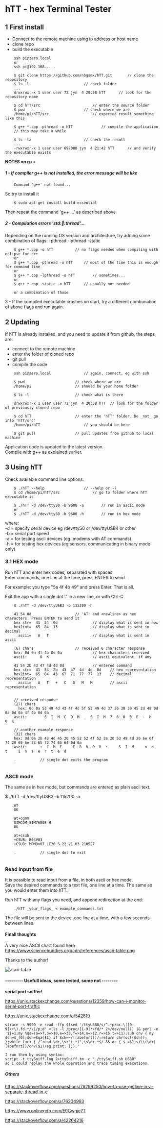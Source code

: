 
hTT - hex Terminal Tester
=========================

1 First install
---------------

- Connect to the remote machine using ip address or host name  
- clone repo  
- build the executable

~~~
	ssh pi@zero.local
	or
	ssh pi@192.168.....
	
	$ git clone https://github.com/nbgsmk/hTT.git		// clone the repository
	$ ls -l 						// check folder
	...
	drwxrwxr-x 1 user user 72 јул  4 20:58 hTT		// look for the repository name
	
	$ cd hTT/src						// enter the source folder
	$ pwd							// check where we are
	/home/pi/hTT/src					// expected result something like this
	
	$ g++ *.cpp -pthread -o hTT				// compile the application
	// this may take a while
	
	$ ls -la						// check the result
	...
	-rwxrwxr-x 1 user user 692088 јул  4 21:42 hTT		// and verify the executable exists
~~~
**NOTES on g++**


##### 1 - If compiler g++ is not installed, the error message will be like  

~~~
	Command 'g++' not found...
~~~

So try to install it

~~~
	$ sudo apt-get install build-essential			
~~~

Then repeat the command 'g++ ...' as described above



#####  2 - Compilation errors 'std::thread::thread'...  

Depending on the running OS version and architecture, try adding some combination of flags: -pthread -lpthread -static
~~~
	$ g++ *.cpp -o hTT			// no flags needed when compiling with eclipse for c++
	or
	$ g++ *.cpp -pthread -o hTT		// most of the time this is enough for command line
	or
	$ g++ *.cpp -lpthread -o hTT		// sometimes...
	or
	$ g++ *.cpp -static -o hTT		// usually not needed
	
	or a combination of those
~~~

3 - If the compiled executable crashes on start, try a different combunation of above flags and run again.




2 Updating
----------

If hTT is already installed, and you need to update it from github, the steps are:

- connect to the remote machine
- enter the folder of cloned repo
- git pull
- compile the code

~~~
	ssh pi@zero.local				// again, connect, eg with ssh
	
	$ pwd						// check where we are
	/home/pi					// should be your home folder
	
	$ ls -l						// check what is there
	...
	drwxrwxr-x 1 user user 72 јул  4 20:58 hTT	// look for the folder of previously cloned repo
	
	$ cd hTT					// enter the 'hTT' folder. Do _not_ go into 'hTT/src'
	/home/pi/hTT					// you should be here

	$ git pull					// pull updates from github to local machine

~~~

Application code is updated to the latest version.  
Compile with g++ as explained earlier.



3 Using hTT
-----------

Check available command line options: 

~~~
	$ ./hTT --help					// --help or -?
	$ cd /home/pi/hTT/src				// go to folder where hTT executable is
	
	$ ./hTT -d /dev/ttyS0 -b 9600 -a		// run in ascii mode
	or
	$ ./hTT -d /dev/ttyS0 -b 9600 -h		// run in hex mode
~~~

where:  
-d = specify serial device eg /dev/ttyS0 or /dev/ttyUSB4 or other  
-b = serial port speed  
-a = for testing ascii devices (eg. modems with AT commands)  
-h = for testing hex devices (eg sensors, communicating in binary mode only)  

### 3.1 HEX mode

Run hTT and enter hex codes, separated with spaces.  
Enter commands, one line at the time, press ENTER to send.  

For example: you type "5a 4f 4b 49" and press Enter. That is all.  

Exit the app with a single dot '.' in a new line, or with Ctrl-C

~~~
	$ ./hTT -d /dev/ttyUSB3 -b 115200 -h
	
	41 54 0d					// 'AT' and <newline> as hex characters. Press ENTER to send it
	hex str=  41  54  0d				// display what is sent in hex
	hex2int=  65  84  13				// display what is sent in decimal
	  ascii=   A   T    				// display what is sent in ascii
	
	(6) chars					// received 6 character response
	hex: 0d 0a 4f 4b 0d 0a 				// hex characters received
	ascii:      O  K  	     			// ascii equivalent, if any
	
	41 54 2b 43 47 4d 4d 0d				// entered command
	hex str=  41  54  2b  43  47  4d  4d  0d	// hex representation
	hex2int=  65  84  43  67  71  77  77  13	// decimal representation
	  ascii=   A   T   +   C   G   M   M    	// ascii representation
	
	
	// received response
	(27) chars
	  hex: 0d 0a 53 49 4d 43 4f 4d 5f 53 49 4d 37 36 30 30 45 2d 48 0d 0a 0d 0a 4f 4b 0d 0a 
	ascii:        S  I  M  C  O  M  _  S  I  M  7  6  0  0  E  -  H              O  K       
	
	// another example response
	(32) chars
	hex: 0d 0a 2b 43 4d 45 20 45 52 52 4f 52 3a 20 53 49 4d 20 6e 6f 74 20 69 6e 73 65 72 74 65 64 0d 0a 
	ascii:      +  C  M  E     E  R  R  O  R  :     S  I  M     n  o  t     i  n  s  e  r  t  e  d       
	
	.			// single dot exits the program
	
~~~

### ASCII mode

The same as in hex mode, but commands are entered as plain ascii text.  


$ ./hTT -d /dev/ttyUSB3 -b 115200 -a

~~~
	AT
	OK
	
	at+cgmm
	SIMCOM_SIM7600E-H
	OK
	
	at+csub
	+CSUB: B04V03
	+CSUB: MDM9x07_LE20_S_22_V1.03_210527
	
	.			// single dot to exit
	
~~~

### Read input from file

It is possible to read input from a file, in both ascii or hex mode.  
Save the desired commands to a text file, one line at a time. The same as you would enter them into hTT.  

Run hTT with any flags you need, and append redirection at the end:

~~~
	./hTT _your_flags_ < example_commands.txt
~~~

The file will be sent to the device, one line at a time, with a few seconds between lines.

#### Finall thoughts

A very nice ASCII chart found here https://www.sciencebuddies.org/cdn/references/ascii-table.png

Thanks to the author!  


![ascii-table](https://github.com/nbgsmk/hTT/assets/60575976/3c2747f2-7f34-4800-bd51-9817a3f7b76e)




#### --------- Usefull ideas, some tested, some not --------  

**serial port sniffer!** 

https://unix.stackexchange.com/questions/12359/how-can-i-monitor-serial-port-traffic  

https://unix.stackexchange.com/a/542819  
~~~
strace -s 9999 -e read -ffp $(sed '/ttyUSB0/s/^.*proc.\([0-9]\+\).fd.*/\1/p;d' <(ls -l /proc/[1-9]*/fd/* 2>/dev/null)) |& perl -e '$|=1;my %qa=(a=>7,b=>10,e=>33,f=>14,n=>12,r=>15,t=>11);sub cnv { my $ch=$_[0];$ch=$qa{$1} if $ch=~/([abefnrt])/;return chr(oct($ch));  };while (<>) { /^read.\d+,\s+"(.*)",\s\d+.*$/ && do { $_=$1;s/\\(\d+|[abefnrt])/cnv($1)/eg;print; };};'

I run them by using syntax:
script -t ttySniff.log 2>ttySniff.tm -c "./ttySniff.sh USB0"
so I could replay the whole operation and trace timing executions.
~~~

##### Others


https://stackoverflow.com/questions/76299250/how-to-use-getline-in-a-separate-thread-in-c  

https://stackoverflow.com/a/76334993  

https://www.onlinegdb.com/E9Gwgje7T  

https://stackoverflow.com/a/42264216  

